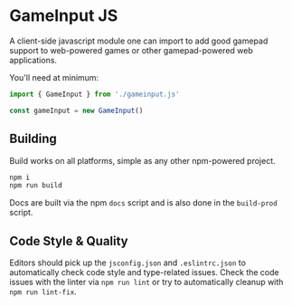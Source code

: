 GameInput JS
=============

A client-side javascript module one can import to add good gamepad support to web-powered games or other gamepad-powered web applications.

You'll need at minimum: 
```js
import { GameInput } from './gameinput.js'

const gameInput = new GameInput()
```

Building
---------
Build works on all platforms, simple as any other npm-powered project.
```bash
npm i
npm run build
```
Docs are built via the npm `docs` script and is also done in the `build-prod` script.

Code Style & Quality
------------------------
Editors should pick up the `jsconfig.json` and `.eslintrc.json` to automatically check code style and type-related issues.
Check the code issues with the linter via `npm run lint` or try to automatically cleanup with `npm run lint-fix`.
